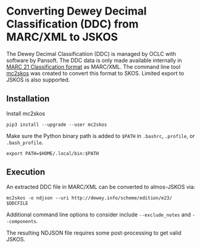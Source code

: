 # Converting Dewey Decimal Classification (DDC) from MARC/XML to JSKOS

The Dewey Decimal Classificatiion (DDC) is managed by OCLC with software by Pansoft. The DDC data is only made available internally in [MARC 21 Classification format](http://www.loc.gov/marc/classification/) as MARC/XML. The command line tool [mc2skos](https://pypi.org/project/mc2skos/) was created to convert this format to SKOS. Limited export to JSKOS is also supported.

## Installation

Install mc2skos

    pip3 install --upgrade --user mc2skos

Make sure the Python binary path is added to `$PATH` in `.bashrc`, `.profile`, or `.bash_profile`.

    export PATH=$HOME/.local/bin:$PATH

## Execution

An extracted DDC file in MARC/XML can be converted to almos-JSKOS via:

    mc2skos -o ndjson --uri http://dewey.info/scheme/edition/e23/  $DDCFILE

Additional command line options to consider include `--exclude_notes` and `--components`.

The resulting NDJSON file requires some post-processing to get valid JSKOS.
